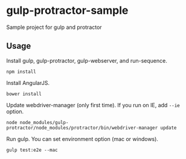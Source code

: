 # gulp-protractor-sample
Sample project for gulp and protractor

## Usage

Install gulp, gulp-protractor, gulp-webserver, and run-sequence.

```
npm install
```

Install AngularJS.

```
bower install
```

Update webdriver-manager (only first time). If you run on IE, add `--ie` option.

```
node node_modules/gulp-protractor/node_modules/protractor/bin/webdriver-manager update
```

Run gulp. You can set environment option (mac or windows).

```
gulp test:e2e --mac
```
